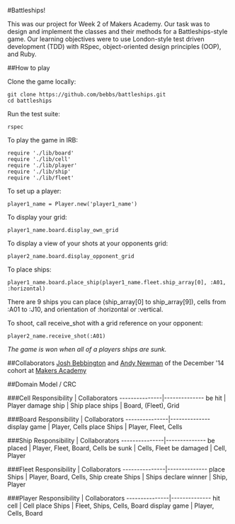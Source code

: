 #Battleships!

This was our project for Week 2 of Makers Academy. Our task was to design and implement the classes and their methods for a Battleships-style game. Our learning objectives were to use London-style test driven development (TDD) with RSpec, object-oriented design principles (OOP), and Ruby.

##How to play

Clone the game locally:
```
git clone https://github.com/bebbs/battleships.git
cd battleships
```

Run the test suite:
```
rspec
```

To play the game in IRB:
```shell
require './lib/board'
require './lib/cell'
require './lib/player'
require './lib/ship'
require './lib/fleet'
```
To set up a player:
```shell
player1_name = Player.new('player1_name')
```
To display your grid:
```shell
player1_name.board.display_own_grid
```
To display a view of your shots at your opponents grid:
```shell
player2_name.board.display_opponent_grid
```
To place ships:
```shell
player1_name.board.place_ship(player1_name.fleet.ship_array[0], :A01, :horizontal)
```
There are 9 ships you can place (ship_array[0] to ship_array[9]), cells from :A01 to :J10, and orientation of :horizontal or :vertical.

To shoot, call receive_shot with a grid reference on your opponent:
```shell
player2_name.receive_shot(:A01)
```
*The game is won when all of a players ships are sunk.*

##Collaborators
[Josh Bebbington](https://github.com/bebbs) and [Andy Newman](https://github.com/andyg72) of the December '14 cohort at [Makers Academy](https://www.makersacademy.com)

##Domain Model / CRC

###Cell
Responsibility | Collaborators
---------------|--------------
be hit         | Player
damage ship    | Ship
place ships    | Board, (Fleet), Grid

###Board
Responsibility | Collaborators
---------------|--------------
display game   | Player, Cells
place Ships    | Player, Fleet, Cells

###Ship
Responsibility | Collaborators
---------------|--------------
be placed      | Player, Fleet, Board, Cells
be sunk        | Cells, Fleet
be damaged     | Cell, Player

###Fleet
Responsibility | Collaborators
---------------|--------------
place Ships    | Player, Board, Cells, Ship
create Ships   | Ships
declare winner | Ship, Player

###Player
Responsibility | Collaborators
---------------|--------------
hit cell       | Cell
place Ships    | Fleet, Ships, Cells, Board
display game   | Player, Cells, Board
